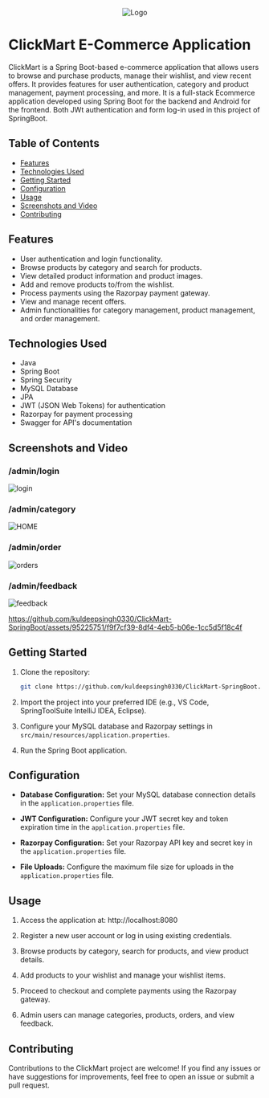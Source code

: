 <p align="center">
  <img src="https://github.com/kuldeepsingh0330/ClickMart-SpringBoot/assets/95225751/a7597034-5cb0-4f82-af82-4065b73618c0" alt="Logo">
</p>



# ClickMart E-Commerce Application

ClickMart is a Spring Boot-based e-commerce application that allows users to browse and purchase products, manage their wishlist, and view recent offers. It provides features for user authentication, category and product management, payment processing, and more. It is a full-stack Ecommerce application developed using Spring Boot for the backend and Android for the frontend. Both JWt authentication and form log-in used in this project of SpringBoot.

## Table of Contents

- [Features](#features)
- [Technologies Used](#technologies-used)
- [Getting Started](#getting-started)
- [Configuration](#configuration)
- [Usage](#usage)
- [Screenshots and Video](#screenshots-and-video)
- [Contributing](#contributing)

## Features

- User authentication and login functionality.
- Browse products by category and search for products.
- View detailed product information and product images.
- Add and remove products to/from the wishlist.
- Process payments using the Razorpay payment gateway.
- View and manage recent offers.
- Admin functionalities for category management, product management, and order management.

## Technologies Used

- Java
- Spring Boot
- Spring Security
- MySQL Database
- JPA 
- JWT (JSON Web Tokens) for authentication
- Razorpay for payment processing
- Swagger for API's documentation

## Screenshots and Video

### /admin/login
![login](https://github.com/kuldeepsingh0330/ClickMart-SpringBoot/assets/95225751/55d1831c-1d7c-4c47-aac5-f1672be39055)

### /admin/category
![HOME](https://github.com/kuldeepsingh0330/ClickMart-SpringBoot/assets/95225751/8c85b432-46cc-4400-8cc1-194f2e107ec3)

### /admin/order
![orders](https://github.com/kuldeepsingh0330/ClickMart-SpringBoot/assets/95225751/0567fa22-1e64-469d-9530-db3ec16c773c)

### /admin/feedback
![feedback](https://github.com/kuldeepsingh0330/ClickMart-SpringBoot/assets/95225751/ce189b69-97e1-4ed4-897d-3bd584775cf4)


https://github.com/kuldeepsingh0330/ClickMart-SpringBoot/assets/95225751/f9f7cf39-8df4-4eb5-b06e-1cc5d5f18c4f


## Getting Started

1. Clone the repository:

   ```sh
   git clone https://github.com/kuldeepsingh0330/ClickMart-SpringBoot.git
2. Import the project into your preferred IDE (e.g., VS Code, SpringToolSuite IntelliJ IDEA, Eclipse).

3. Configure your MySQL database and Razorpay settings in `src/main/resources/application.properties`.

4. Run the Spring Boot application.

## Configuration

- **Database Configuration:** Set your MySQL database connection details in the `application.properties` file.

- **JWT Configuration:** Configure your JWT secret key and token expiration time in the `application.properties` file.

- **Razorpay Configuration:** Set your Razorpay API key and secret key in the `application.properties` file.

- **File Uploads:** Configure the maximum file size for uploads in the `application.properties` file.


## Usage

1. Access the application at: http://localhost:8080

2. Register a new user account or log in using existing credentials.

3. Browse products by category, search for products, and view product details.

4. Add products to your wishlist and manage your wishlist items.

5. Proceed to checkout and complete payments using the Razorpay gateway.

6. Admin users can manage categories, products, orders, and view feedback.




## Contributing

Contributions to the ClickMart project are welcome! If you find any issues or have suggestions for improvements, feel free to open an issue or submit a pull request.





